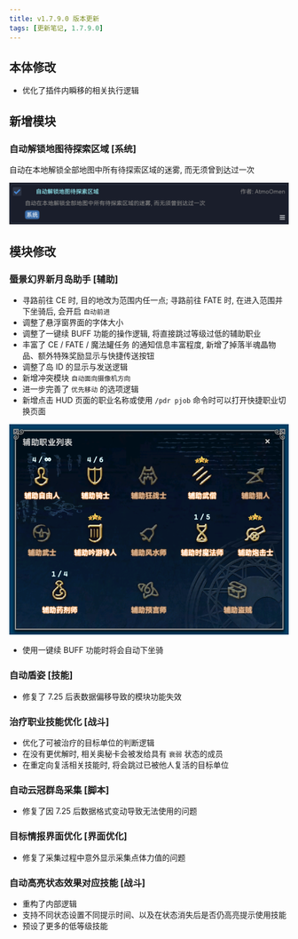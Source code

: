 ```yaml
---
title: v1.7.9.0 版本更新
tags: [更新笔记, 1.7.9.0]
---
```


## 本体修改

- 优化了插件内瞬移的相关执行逻辑

## 新增模块

### 自动解锁地图待探索区域 [系统]

自动在本地解锁全部地图中所有待探索区域的迷雾, 而无须曾到达过一次

![AutoUnlockMapDiscoverZone](/assets/Changelog/1.7.9.0/AutoUnlockMapDiscoverZone.png)

## 模块修改

### 蜃景幻界新月岛助手 [辅助]

- 寻路前往 CE 时, 目的地改为范围内任一点; 寻路前往 FATE 时, 在进入范围并下坐骑后, 会开启 `自动前进`
- 调整了悬浮窗界面的字体大小
- 调整了一键续 BUFF 功能的操作逻辑, 将直接跳过等级过低的辅助职业
- 丰富了 CE / FATE / 魔法罐任务 的通知信息丰富程度, 新增了掉落半魂晶物品、额外特殊奖励显示与快捷传送按钮
- 调整了岛 ID 的显示与发送逻辑
- 新增冲突模块 `自动面向摄像机方向`
- 进一步完善了 `优先移动` 的选项逻辑
- 新增点击 HUD 页面的职业名称或使用 `/pdr pjob` 命令时可以打开快捷职业切换页面

![OccultCrescentHelper-SupportJobChange](/assets/Changelog/1.7.9.0/OccultCrescentHelper-SupportJobChange.png)

- 使用一键续 BUFF 功能时将会自动下坐骑

### 自动盾姿 [技能]

- 修复了 7.25 后表数据偏移导致的模块功能失效

### 治疗职业技能优化 [战斗]

- 优化了可被治疗的目标单位的判断逻辑
- 在没有更优解时, 相关奥秘卡会被发给具有 `衰弱` 状态的成员
- 在重定向复活相关技能时, 将会跳过已被他人复活的目标单位

### 自动云冠群岛采集 [脚本]

- 修复了因 7.25 后数据格式变动导致无法使用的问题

### 目标情报界面优化 [界面优化]

- 修复了采集过程中意外显示采集点体力值的问题

### 自动高亮状态效果对应技能 [战斗]

- 重构了内部逻辑
- 支持不同状态设置不同提示时间、以及在状态消失后是否仍高亮提示使用技能
- 预设了更多的低等级技能